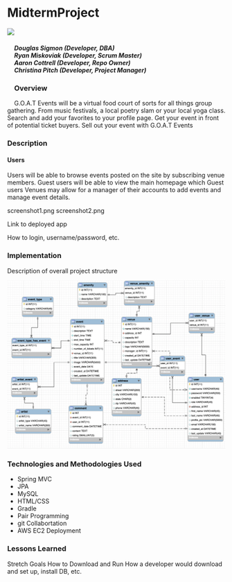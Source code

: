 # MidtermProject
<img align="left" src="http://skilldistillery.com/downloads/sd_logo.jpg" height="175">
<br>

##### Douglas Sigmon (Developer, DBA) <br/> Ryan Miskoviak (Developer, Scrum Master)<br/> Aaron Cottrell (Developer, Repo Owner) <br/> Christina Pitch (Developer, Project Manager)

### Overview
G.O.A.T Events will be a virtual food court of sorts for all things group gathering. From music festivals, a local poetry slam or your local yoga class. Search and add your favorites to your profile page. Get your event in front of potential ticket buyers. Sell out your event with G.O.A.T Events

### Description

#### Users
Users will be able to browse events posted on the site by subscribing venue members. Guest users will be able to view the main homepage which  Guest users Venues may allow for a manager of their accounts to add events and manage event details.

screenshot1.png screenshot2.png

Link to deployed app

How to login, username/password, etc.

### Implementation
Description of overall project structure

<img src="/DB/ERD.png">

### Technologies and Methodologies Used
* Spring MVC
* JPA
* MySQL
* HTML/CSS
* Gradle
* Pair Programming
* git Collabortation
* AWS EC2 Deployment

### Lessons Learned
Stretch Goals
How to Download and Run
How a developer would download and set up, install DB, etc.
